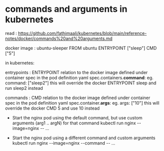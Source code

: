 # commands and arguments in kubernetes

read  : <https://github.com/fathimaali/kubernetes/blob/main/reference-notes/docker/commands%20and%20arguments.md>


docker image : 
    ubuntu-sleeper
        FROM ubuntu
        ENTRYPOINT ["sleep"]
        CMD ["5"]

in kubernetes: 

entrypoints : 
    ENTRYPOINT relation to the docker image
    defined under container spec in the pod definition yaml
        spec.containers.**command**: 
            eg. command: ["sleep2"]
            this will override the docker ENTRYPOINT sleep and run sleep2 instead

commands : 
    CMD relation to the docker image
    defined under container spec in the pod definition yaml
        spec.container.**args**:
            eg. args: ["10"]
            this will override the docker CMD 5 and use 10 instead


* Start the nginx pod using the default command, but use custom arguments (arg1 .. argN) for that command
  kubectl run nginx --image=nginx -- <arg1> <arg2> ... <argN>

* Start the nginx pod using a different command and custom arguments
  kubectl run nginx --image=nginx --command -- <cmd> <arg1> ... <argN>
